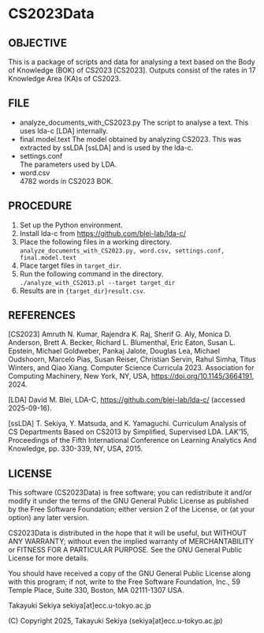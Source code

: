 # CS2023Data


## OBJECTIVE

This is a package of scripts and data for analysing a text based on the Body of Knowledge (BOK) of CS2023 [CS2023]. Outputs consist of the rates in 17 Knowledge Area (KA)s of CS2023.

## FILE

* analyze_documents_with_CS2023.py
The script to analyse a text. This uses lda-c [LDA] internally.
* final.model.text
The model obtained by analyzing CS2023. This was extracted by ssLDA [ssLDA] and is used by the lda-c.
* settings.conf  
The parameters used by LDA.
* word.csv  
4782 words in CS2023 BOK.

## PROCEDURE

1. Set up the Python environment.
2. Install lda-c from https://github.com/blei-lab/lda-c/
3. Place the following files in a working directory.  
`analyze_documents_with_CS2023.py, word.csv, settings.conf, final.model.text`
4. Place target files in `target_dir`.
5. Run the following command in the directory.  
`./analyze_with_CS2013.pl --target target_dir`
6. Results are in `{target_dir}result.csv`.  

## REFERENCES

[CS2023] Amruth N. Kumar, Rajendra K. Raj, Sherif G. Aly, Monica D. Anderson, Brett A. Becker, Richard L. Blumenthal, Eric Eaton, Susan L. Epstein, Michael Goldweber, Pankaj Jalote, Douglas Lea, Michael Oudshoorn, Marcelo Pias, Susan Reiser, Christian Servin, Rahul Simha, Titus Winters, and Qiao Xiang. Computer Science Curricula 2023. Association for Computing Machinery, New York, NY, USA, https://doi.org/10.1145/3664191, 2024.

[LDA] David M. Blei, LDA-C, https://github.com/blei-lab/lda-c/ (accessed 2025-09-16).

[ssLDA] T. Sekiya, Y. Matsuda, and K. Yamaguchi. Curriculum Analysis of CS Departments Based on CS2013 by Simplified, Supervised LDA. LAK’15, Proceedings of the Fifth International Conference on Learning Analytics And Knowledge, pp. 330-339, NY, USA, 2015.


## LICENSE

This software (CS2023Data) is free software; you can redistribute it and/or modify it under the terms of the GNU General Public License as published by the Free Software Foundation; either version 2 of the License, or (at your option) any later version.

CS2023Data is distributed in the hope that it will be useful, but WITHOUT ANY WARRANTY; without even the implied warranty of MERCHANTABILITY or FITNESS FOR A PARTICULAR PURPOSE.  See the GNU General Public License for more details.

You should have received a copy of the GNU General Public License along with this program; if not, write to the Free Software Foundation, Inc., 59 Temple Place, Suite 330, Boston, MA 02111-1307 USA.

Takayuki Sekiya
sekiya[at]ecc.u-tokyo.ac.jp

(C) Copyright 2025, Takayuki Sekiya (sekiya[at]ecc.u-tokyo.ac.jp)
